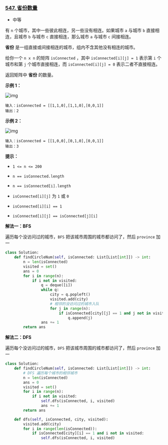 ### [547. 省份数量](https://leetcode.cn/problems/number-of-provinces/)

- 中等

有 `n` 个城市，其中一些彼此相连，另一些没有相连。如果城市 `a` 与城市 `b` 直接相连，且城市 `b` 与城市 `c` 直接相连，那么城市 `a` 与城市 `c` 间接相连。

**省份** 是一组直接或间接相连的城市，组内不含其他没有相连的城市。

给你一个 `n x n` 的矩阵 `isConnected` ，其中 `isConnected[i][j] = 1` 表示第 `i` 个城市和第 `j` 个城市直接相连，而 `isConnected[i][j] = 0` 表示二者不直接相连。

返回矩阵中 **省份** 的数量。

**示例 1：**

 ![img](https://assets.leetcode.com/uploads/2020/12/24/graph1.jpg)

```
输入：isConnected = [[1,1,0],[1,1,0],[0,0,1]]
输出：2
```

**示例 2：**

 ![img](https://assets.leetcode.com/uploads/2020/12/24/graph2.jpg)

```
输入：isConnected = [[1,0,0],[0,1,0],[0,0,1]]
输出：3
```

**提示：**

- `1 <= n <= 200`
- `n == isConnected.length`
- `n == isConnected[i].length`

- `isConnected[i][j]` 为 `1` 或 `0`
- `isConnected[i][i] == 1`

- `isConnected[i][j] == isConnected[j][i]`

**解法一：BFS**

遍历每个没访问过的城市，`BFS` 把该城市周围的城市都访问了，然后 `province` 加一

```python
class Solution:
    def findCircleNum(self, isConnected: List[List[int]]) -> int:
        n = len(isConnected)
        visited = set()
        ans = 0
        for i in range(n):
            if i not in visited:
                q = deque([i])
                while q:
                    city = q.popleft()
                    visited.add(city)
                    # 相邻的没访问过的城市入队
                    for j in range(n):
                        if isConnected[city][j] == 1 and j not in visited:
                            q.append(j)
                ans += 1
        return ans
```

**解法二：DFS**

遍历每个没访问过的城市，`DFS` 把该城市周围的城市都访问了，然后 `province` 加一

```python
class Solution:
    def findCircleNum(self, isConnected: List[List[int]]) -> int:
        # DFS 遍历每个城市的相邻城市
        n = len(isConnected)
        ans = 0
        visited = set()
        for i in range(n):
            if i not in visited:
                self.dfs(isConnected, i, visited)
                ans += 1
        return ans

    def dfs(self, isConnected, city, visited):
        visited.add(city)
        for i in range(len(isConnected)):
            if isConnected[city][i] == 1 and i not in visited:
                self.dfs(isConnected, i, visited)
```

